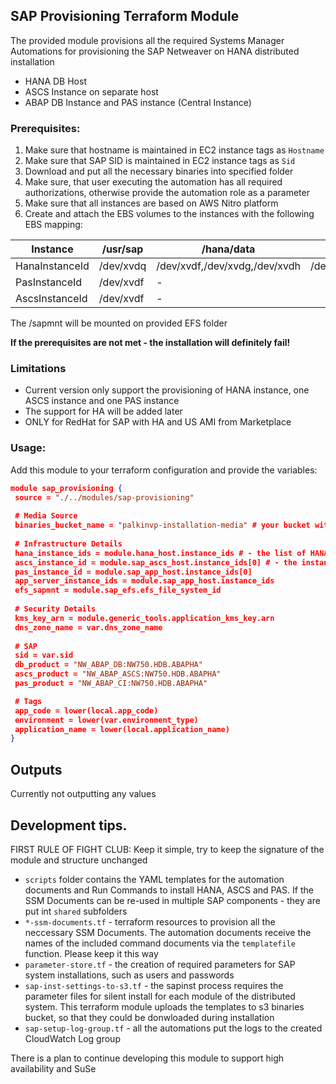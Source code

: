  ## SAP Provisioning Terraform Module
 
 The provided module provisions all the required Systems Manager Automations for provisioning the SAP Netweaver on HANA distributed installation

 - HANA DB Host
 - ASCS Instance on separate host
 - ABAP DB Instance and PAS instance (Central Instance)

 ### Prerequisites:

 1. Make sure that hostname is maintained in EC2 instance tags as `Hostname`
 2. Make sure that SAP SID is maintained in EC2 instance tags as `Sid`
 3. Download and put all the necessary binaries into specified folder
 4. Make sure, that user executing the automation has all required authorizations, otherwise provide the automation role as a parameter
 5. Make sure that all instances are based on AWS Nitro platform
 6. Create and attach the EBS volumes to the instances with the following EBS mapping:
  
  Instance       | /usr/sap      | /hana/data                     | /hana/log           | /backup       | /hana/shared  | swap
  -------------- | ------------- | ------------------------------ | ------------------- | ------------- | ------------- | -------------
  HanaInstanceId | /dev/xvdq     | /dev/xvdf,/dev/xvdg,/dev/xvdh  | /dev/xvdm,/dev/xvdn | /dev/xvdp     | /dev/xvdo     | /dev/xvdr
  PasInstanceId  | /dev/xvdf     | -                              |                     |               |               | /dev/xvdg
  AscsInstanceId | /dev/xvdf     | -                              |                     |               |               | /dev/xvdg

  The /sapmnt will be mounted on provided EFS folder

  **If the prerequisites are not met - the installation will definitely fail!**

 ### Limitations

- Current version only support the provisioning of HANA instance, one ASCS instance and one PAS instance
- The support for HA will be added later
- ONLY for RedHat for SAP with HA and US AMI from Marketplace

 ### Usage:

 Add this module to your terraform configuration and provide the variables:

 ```json
 module sap_provisioning {
  source = "./../modules/sap-provisioning"
  
  # Media Source
  binaries_bucket_name = "palkinvp-installation-media" # your bucket with Installation media. 
  
  # Infrastructure Details
  hana_instance_ids = module.hana_host.instance_ids # - the list of HANA instance ids. Currently only first one is considered
  ascs_instance_id = module.sap_ascs_host.instance_ids[0] # - the instance id for ASCS
  pas_instance_id = module.sap_app_host.instance_ids[0]
  app_server_instance_ids = module.sap_app_host.instance_ids
  efs_sapmnt = module.sap_efs.efs_file_system_id
  
  # Security Details
  kms_key_arn = module.generic_tools.application_kms_key.arn
  dns_zone_name = var.dns_zone_name
  
  # SAP
  sid = var.sid
  db_product = "NW_ABAP_DB:NW750.HDB.ABAPHA"
  ascs_product = "NW_ABAP_ASCS:NW750.HDB.ABAPHA"
  pas_product = "NW_ABAP_CI:NW750.HDB.ABAPHA"

  # Tags
  app_code = lower(local.app_code)
  environment = lower(var.environment_type)
  application_name = lower(local.application_name)
}
```

 ## Outputs

  Currently not outputting any values

 ## Development tips.

FIRST RULE OF FIGHT CLUB: Keep it simple, try to keep the signature of the module and structure unchanged


- `scripts` folder contains the YAML templates for the automation documents and Run Commands to install HANA, ASCS and PAS. If the SSM Documents can be re-used in multiple SAP components - they are put int `shared` subfolders
- `*-ssm-documents.tf` - terraform resources to provision all the neccessary SSM Documents. The automation documents receive the names of the included command documents via the `templatefile` function. Please keep it this way
- `parameter-store.tf` - the creation of required parameters for SAP system installations, such as users and passwords
- `sap-inst-settings-to-s3.tf` - the sapinst process requires the parameter files for silent install for each module of the distributed system. This terraform module uploads the templates to s3 binaries bucket, so that they could be donwloaded during installation
- `sap-setup-log-group.tf` - all the automations put the logs to the created CloudWatch Log group

There is a plan to continue developing this module to support high availability and SuSe
